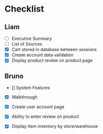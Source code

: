 # Checklist

## Liam
- [ ] Executive Summary
- [ ] List of Sources
- [X] Cart stored in database between sessions
- [X] Create account data validation
- [X] Display product review on product page
## Bruno
- [] System Features
- [X] Walkthrough
- [X] Create user account page
- [X] Ability to enter review on product
- [X] Display item inventory by store/warehouse


